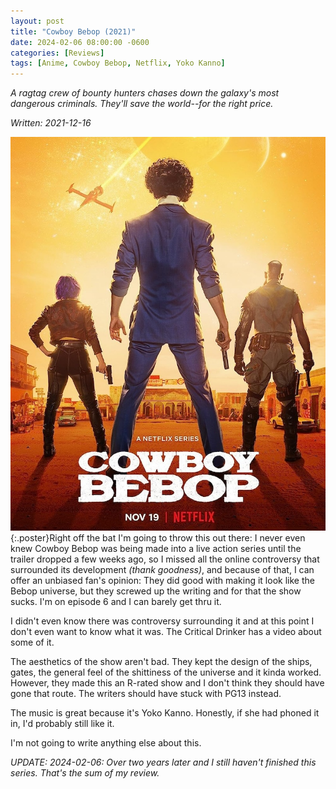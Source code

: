 ```yaml
---
layout: post
title: "Cowboy Bebop (2021)"
date: 2024-02-06 08:00:00 -0600
categories: [Reviews]
tags: [Anime, Cowboy Bebop, Netflix, Yoko Kanno]
---
```


*A ragtag crew of bounty hunters chases down the galaxy's most dangerous criminals. They'll save the world--for the right price.*

*Written: 2021-12-16*

![](/assets/2024/02/cowboy-bebop-poster.jpg){:.poster}Right off the bat I'm going to throw this out there: I never even knew Cowboy Bebop was being made into a live action series until the trailer dropped a few weeks ago, so I missed all the online controversy that surrounded its development *(thank goodness)*, and because of that, I can offer an unbiased fan's opinion: They did good with making it look like the Bebop universe, but they screwed up the writing and for that the show sucks. I'm on episode 6 and I can barely get thru it.

I didn't even know there was controversy surrounding it and at this point I don't even want to know what it was. The Critical Drinker has a video about some of it.

The aesthetics of the show aren't bad. They kept the design of the ships, gates, the general feel of the shittiness of the universe and it kinda worked. However, they made this an R-rated show and I don't think they should have gone that route. The writers should have stuck with PG13 instead.

The music is great because it's Yoko Kanno. Honestly, if she had phoned it in, I'd probably still like it. 

I'm not going to write anything else about this.

*UPDATE: 2024-02-06: Over two years later and I still haven't finished this series. That's the sum of my review.*
